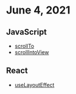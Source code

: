 # June 4, 2021

## JavaScript
- [scrollTo](https://developer.mozilla.org/en-US/docs/Web/API/Element/scrollTo)
- [scrollIntoView](https://developer.mozilla.org/ko/docs/Web/API/Element/scrollIntoView)

## React
- [useLayoutEffect](https://ko.reactjs.org/docs/hooks-reference.html#uselayouteffect)
